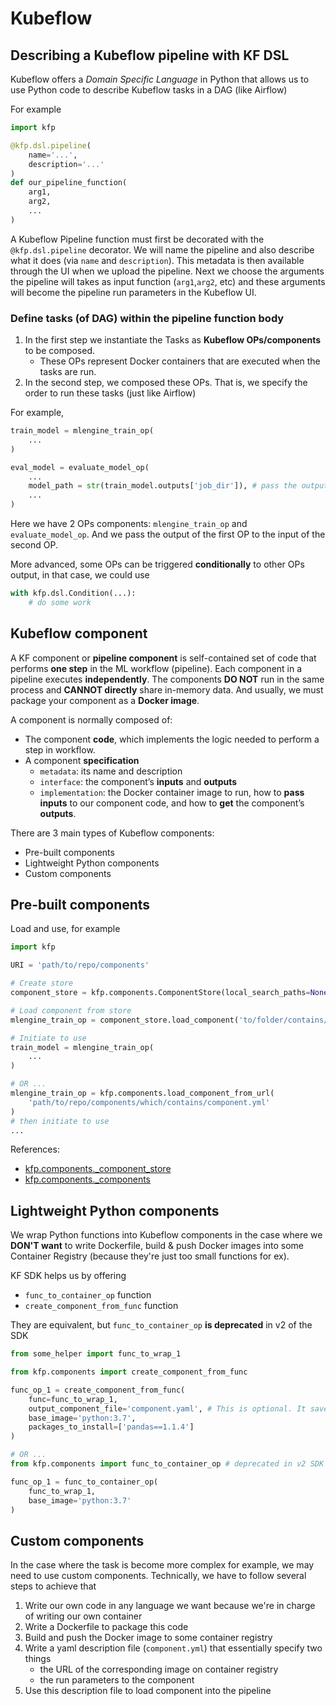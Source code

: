 # Kubeflow

## Describing a Kubeflow pipeline with KF DSL
Kubeflow offers a *Domain Specific Language* in Python that allows us to use Python code to describe Kubeflow tasks in a DAG (like Airflow)

For example
```python
import kfp

@kfp.dsl.pipeline(
    name='...',
    description='...'
)
def our_pipeline_function(
    arg1,
    arg2,
    ...
)
```
A Kubeflow Pipeline function must first be decorated with the `
@kfp.dsl.pipeline` decorator. We will name the pipeline and also describe what it does (via `name` and `description`). This metadata is then available through the UI when we upload the pipeline. Next we choose the arguments the pipeline will takes as input function (`arg1`,`arg2`, etc) and these arguments will become the pipeline run parameters in the Kubeflow UI.

### Define tasks (of DAG) within the pipeline function body

1. In the first step we instantiate the Tasks as **Kubeflow OPs/components** to be composed. 
    - These OPs represent Docker containers that are executed when the tasks are run. 
2. In the second step, we composed these OPs. That is, we specify the order to run these tasks (just like Airflow)

For example,
```python
train_model = mlengine_train_op(
    ...
)

eval_model = evaluate_model_op(
    ...
    model_path = str(train_model.outputs['job_dir']), # pass the output of the first OP to the input of the second OP
    ...
)
```
Here we have 2 OPs components: `mlengine_train_op` and `evaluate_model_op`. And we pass the output of the first OP to the input of the second OP.

More advanced, some OPs can be triggered **conditionally** to other OPs output, in that case, we could use 
```python
with kfp.dsl.Condition(...):
    # do some work
```

## Kubeflow component
A KF component or **pipeline component** is self-contained set of code that performs **one step** in the ML workflow (pipeline). Each component in a pipeline executes **independently**. The components **DO NOT** run in the same process and **CANNOT directly** share in-memory data. And usually, we must package your component as a **Docker image**.

A component is normally composed of:
- The component **code**, which implements the logic needed to perform a step in workflow.
- A component **specification**
    - `metadata`: its name and description
    - `interface`: the component’s **inputs** and **outputs**
    - `implementation`: the Docker container image to run, how to **pass inputs** to our component code, and how to **get** the component’s **outputs**.

There are 3 main types of Kubeflow components:
- Pre-built components
- Lightweight Python components
- Custom components

## Pre-built components
Load and use, for example
```python
import kfp

URI = 'path/to/repo/components'

# Create store
component_store = kfp.components.ComponentStore(local_search_paths=None, url_search_prefixes=[URI])

# Load component from store
mlengine_train_op = component_store.load_component('to/folder/contains/component.yml')

# Initiate to use
train_model = mlengine_train_op(
    ...
)

# OR ...
mlengine_train_op = kfp.components.load_component_from_url(
    'path/to/repo/components/which/contains/component.yml'
)
# then initiate to use
...
```
References:
- [kfp.components._component_store](https://kubeflow-pipelines.readthedocs.io/en/stable/_modules/kfp/components/_component_store.html)
- [kfp.components._components](https://kubeflow-pipelines.readthedocs.io/en/stable/_modules/kfp/components/_components.html)

## Lightweight Python components
We wrap Python functions into Kubeflow components in the case where we **DON'T want** to write Dockerfile, build & push Docker images into some Container Registry (because they're just too small functions for ex). 

KF SDK helps us by offering 
 - `func_to_container_op` function
 - `create_component_from_func` function 

They are equivalent, but `func_to_container_op` **is deprecated** in v2 of the SDK
```python
from some_helper import func_to_wrap_1

from kfp.components import create_component_from_func

func_op_1 = create_component_from_func(
    func=func_to_wrap_1,
    output_component_file='component.yaml', # This is optional. It saves the component spec for future use.
    base_image='python:3.7',
    packages_to_install=['pandas==1.1.4']
)

# OR ...
from kfp.components import func_to_container_op # deprecated in v2 SDK

func_op_1 = func_to_container_op(
    func_to_wrap_1,
    base_image='python:3.7'
)
```

## Custom components
In the case where the task is become more complex for example, we may need to use custom components. Technically, we have to follow several steps to achieve that

1. Write our own code in any language we want because we're in charge of writing our own container
2. Write a Dockerfile to package this code
3. Build and push the Docker image to some container registry
4. Write a yaml description file (`component.yml`) that essentially specify two things
    - the URL of the corresponding image on container registry
    - the run parameters to the component
5. Use this description file to load component into the pipeline

